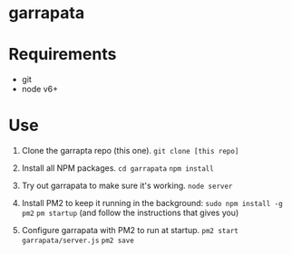 # garrapata

Requirements
===
- git
- node v6+

Use
===
1. Clone the garrapta repo (this one).
`git clone [this repo]`

2. Install all NPM packages.
`cd garrapata`
`npm install`

3. Try out garrapata to make sure it's working.
`node server`

5. Install PM2 to keep it running in the background:
`sudo npm install -g pm2`
`pm startup` (and follow the instructions that gives you)

6. Configure garrapata with PM2 to run at startup.
`pm2 start garrapata/server.js`
`pm2 save`
